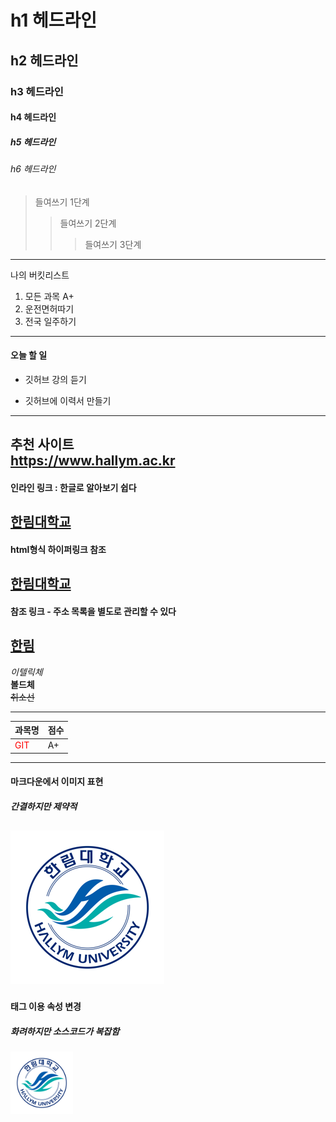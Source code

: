 # h1 헤드라인
## h2 헤드라인
### h3 헤드라인
#### h4 헤드라인
##### h5 헤드라인
###### h6 헤드라인

> 들여쓰기 1단계
>> 들여쓰기 2단계
>>> 들여쓰기 3단계
-------------------------
나의 버킷리스트
1. 모든 과목 A+
2. 운전면허따기
3. 전국 일주하기
************************
#### 오늘 할 일
* 깃허브 강의 듣기
+ 깃허브에 이력서 만들기
------------------------
추천 사이트  
https://www.hallym.ac.kr
------------------------
#### 인라인 링크 : 한글로 알아보기 쉽다
[한림대학교](https://www.hallym.ac.kr)
---------------------------
#### html형식 하이퍼링크 참조
<a href =https://www.hallym.ac.kr>한림대학교</a>
-------------------------
#### 참조 링크 - 주소 목록을 별도로 관리할 수 있다

[hallym]: https://www.hallym.ac.kr  

[한림][hallym]
------------------------

*이텔릭체*  
**볼드체**  
~~취소선~~ 

-------------------------

|과목명|점수|
|---|---|
|<span style="color:red">GIT</span>|A+|

--------------------------
#### 마크다운에서 이미지 표현  
##### 간결하지만 제약적  

![hallym logo](hallym.png)
---------------------------
#### 태그 이용 속성 변경  
##### 화려하지만 소스코드가 복잡함  
<img src = hallym.png width=100 height=100>



